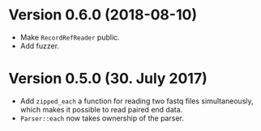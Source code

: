 # Version 0.6.0 (2018-08-10)

- Make `RecordRefReader` public.
- Add fuzzer.

# Version 0.5.0 (30. July 2017)

- Add `zipped_each` a function for reading two fastq files simultaneously,
  which makes it possible to read paired end data.
- `Parser::each` now takes ownership of the parser.
